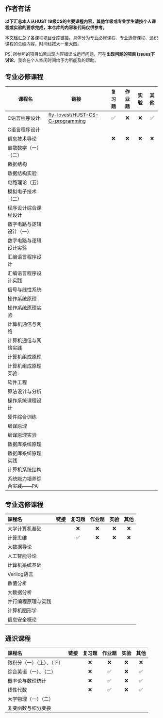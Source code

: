 ## 作者有话

**以下汇总本人从HUST 19级CS的主要课程内容，其他年级或专业学生请按个人课程或实验的要求完成，本仓库的内容和代码仅供参考。**

本文档汇总了各课程项目仓库链接。具体分为专业必修课程、专业选修课程、通识课程的总结内容，时间线按大一至大四。

PS. 所参照的项目如若出现内容错误或运行问题，可在**出现问题的项目 Issues下讨论**，我会在个人空闲时间给予力所能及的帮助。

## 专业必修课程

| 课程名                   | 链接                                                         | 复习题 | 作业题 | 实验 | 其他 |
| ------------------------ | ------------------------------------------------------------ | :----: | :----: | :--: | :--: |
| C语言程序设计            | [fly-lovest/HUST-CS-C-programming](https://github.com/fly-lovest) |   ✅    |   ❌    |  ❌   |  ✅   |
| C语言程序设计            |                                                              |        |        |      |      |
| 信息技术导论             |                                                              |   ❌    |   ❌    |  ❌   |  ❌   |
| 离散数学（一）（二）     |                                                              |        |        |      |      |
| 数据结构                 |                                                              |        |        |      |      |
| 数据结构实验             |                                                              |        |        |      |      |
| 电路理论（五）           |                                                              |        |        |      |      |
| 模拟电子技术（二）       |                                                              |        |        |      |      |
| 程序设计综合课程设计     |                                                              |        |        |      |      |
| 数字电路与逻辑设计（一） |                                                              |        |        |      |      |
| 数字电路与逻辑设计实验   |                                                              |        |        |      |      |
| 汇编语言程序设计         |                                                              |        |        |      |      |
| 汇编语言程序设计实践     |                                                              |        |        |      |      |
| 信号与线性系统           |                                                              |        |        |      |      |
| 操作系统原理             |                                                              |        |        |      |      |
| 操作系统原理实验         |                                                              |        |        |      |      |
| 计算机通信与网络         |                                                              |        |        |      |      |
| 计算机通信与网络实践     |                                                              |        |        |      |      |
| 计算机组成原理           |                                                              |        |        |      |      |
| 计算机组成原理实验       |                                                              |        |        |      |      |
| 软件工程                 |                                                              |        |        |      |      |
| 算法设计与分析           |                                                              |        |        |      |      |
| 操作系统课程设计         |                                                              |        |        |      |      |
| 硬件综合训练             |                                                              |        |        |      |      |
| 编译原理                 |                                                              |        |        |      |      |
| 编译原理实验             |                                                              |        |        |      |      |
| 数据库系统原理           |                                                              |        |        |      |      |
| 数据库系统原理实践       |                                                              |        |        |      |      |
| 计算机系统结构           |                                                              |        |        |      |      |
| 系统能力培养综合实践——PA |                                                              |        |        |      |      |





## 专业选修课程


| 课程名             | 链接 | 复习题 | 作业题 | 实验 | 其他 |
| :----------------- | :--- | :----: | :----: | :--: | :--: |
| 大学计算机基础     |      |   ❌    |   ❌    |  ❌   |  ❌   |
| 计算思维           |      |   ✅    |   ❌    |  ❌   |  ❌   |
| 大数据导论         |      |        |        |      |      |
| 人工智能导论       |      |        |        |      |      |
| 计算机系统基础     |      |        |        |      |      |
| Verilog语言        |      |        |        |      |      |
| 数值分析           |      |        |        |      |      |
| 大数据分析         |      |        |        |      |      |
| 并行编程原理与实践 |      |        |        |      |      |
| 计算机图形学       |      |        |        |      |      |
| 信息安全概论       |      |        |        |      |      |




## 通识课程

| 课程名                     | 链接 | 复习题 | 作业题 | 实验 | 其他 |
| :------------------------- | :--- | :----: | :----: | :--: | :--: |
| 微积分（一）（上）、（下） |      |   ❌    |   ❌    |  ❌   |  ❌   |
| 综合英语（一）、（二）     |      |   ❌    |   ✅    |  ❌   |  ✅   |
| 概率论与数理统计           |      |   ❌    |   ✅    |  ❌   |  ✅   |
| 线性代数                   |      |   ❌    |   ✅    |  ❌   |  ✅   |
| 大学物理（一）（二）       |      |        |        |      |      |
| 复变函数与积分变换         |      |        |        |      |      |







